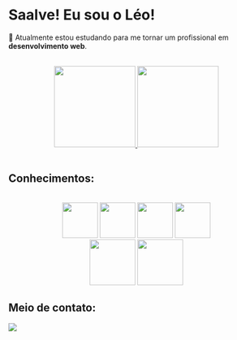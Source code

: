 <h1><strong>Saalve! Eu sou o Léo!</strong></h1>
<p>📌 Atualmente estou estudando para me tornar um profissional em <strong>desenvolvimento web</strong>.</p>

<br>

<div align="center">
    <a href="https://github.com/leOhsantos">
        <img height="160em" src="https://github-readme-stats.vercel.app/api?username=leOhsantos&theme=dracula"/>
        <img height="160em" src="https://github-readme-stats.vercel.app/api/top-langs/?username=leOhsantos&layout=compact&theme=dracula"/>
    </a>
</div>

<br>

<h2>Conhecimentos:</h2>

<br>

<div align="center">
<img src="https://cdn.jsdelivr.net/gh/devicons/devicon/icons/html5/html5-original.svg" width="70px">
<img src="https://cdn.jsdelivr.net/gh/devicons/devicon/icons/css3/css3-original.svg" width="70px">  
<img src="https://cdn.jsdelivr.net/gh/devicons/devicon/icons/javascript/javascript-original.svg" width="70px"> 
<img src="https://cdn.jsdelivr.net/gh/devicons/devicon/icons/bootstrap/bootstrap-original.svg" width="70px">      

<br>

<img src="https://cdn.jsdelivr.net/gh/devicons/devicon/icons/php/php-original.svg" width="90px" >
<img src="https://cdn.jsdelivr.net/gh/devicons/devicon/icons/mysql/mysql-original-wordmark.svg" width="90px">  
</div>

<h2>Meio de contato:</h2>

<a href="mailto:leonardo.santos191004@gmail.com"><img src="https://img.shields.io/badge/Gmail-D14836?style=for-the-badge&logo=gmail&logoColor=white"></a>
